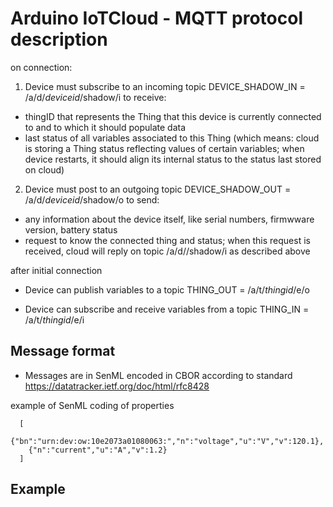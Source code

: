 Arduino IoTCloud - MQTT protocol description
=======

on connection:

1. Device must subscribe to an incoming topic DEVICE_SHADOW_IN = /a/d/_deviceid_/shadow/i to receive:
  - thingID that represents the Thing that this device is currently connected to and to which it should populate data
  - last status of all variables associated to this Thing
(which means: cloud is storing a Thing status reflecting values of certain variables; when device restarts,
it should align its internal status to the status last stored on cloud)

2. Device must post to an outgoing topic DEVICE_SHADOW_OUT = /a/d/_deviceid_/shadow/o to send:
  - any information about the device itself, like serial numbers, firmwware version, battery status
  - request to know the connected thing and status; when this request is received, cloud will reply on topic /a/d/<deviceid>/shadow/i as described above


after initial connection

* Device can publish variables to a topic THING_OUT = /a/t/_thingid_/e/o
    
* Device can subscribe and receive variables from a topic THING_IN = /a/t/_thingid_/e/i

  
  
Message format
---------------
  
* Messages are in SenML encoded in CBOR according to standard https://datatracker.ietf.org/doc/html/rfc8428 

example of SenML coding of properties
  
      [
        {"bn":"urn:dev:ow:10e2073a01080063:","n":"voltage","u":"V","v":120.1},
        {"n":"current","u":"A","v":1.2}
      ]
  
  
Example
---------------
  

  
  
